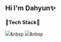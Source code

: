## Hi I'm Dahyun✨

### 🔗Tech Stack🔗
<img src="https://img.shields.io/badge/PYTHON-3766AB?style=flat-square&logo=Python&logoColor=white"/></a>&nbsp
<img src="https://img.shields.io/badge/JAVA-A8B9CC?style=flat-square&logo=Java&logoColor=white"/></a>&nbsp

<!--
**da1907/da1907** is a ✨ _special_ ✨ repository because its `README.md` (this file) appears on your GitHub profile.

Here are some ideas to get you started:

- 🔭 I’m currently working on ...
- 🌱 I’m currently learning ...
- 👯 I’m looking to collaborate on ...
- 🤔 I’m looking for help with ...
- 💬 Ask me about ...
- 📫 How to reach me: ...
- 😄 Pronouns: ...
- ⚡ Fun fact: ...
-->
